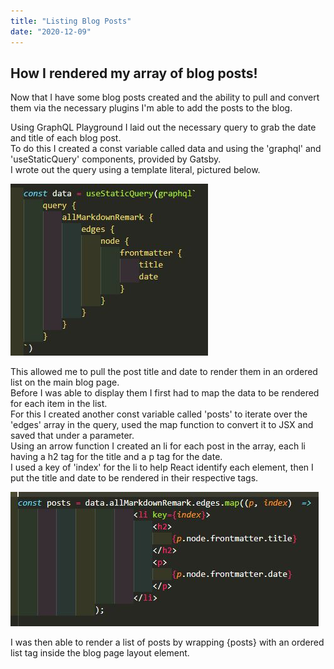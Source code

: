```yaml
---
title: "Listing Blog Posts"
date: "2020-12-09"
---
```


## How I rendered my array of blog posts!

Now that I have some blog posts created and the ability to pull and convert them via the necessary plugins I'm able to add the posts to the blog.

Using GraphQL Playground I laid out the necessary query to grab the date and title of each blog post.
<br>
To do this I created a const variable called data and using the 'graphql' and 'useStaticQuery' components, provided by Gatsby.
<br>
I wrote out the query using a template literal, pictured below.

![Data Query Image](data-query.png)

This allowed me to pull the post title and date to render them in an ordered list on the main blog page.
<br>
Before I was able to display them I first had to map the data to be rendered for each item in the list.
<br>
For this I created another const variable called 'posts' to iterate over the 'edges' array in the query, used the map function to convert it to JSX and saved that under a parameter.
<br>
Using an arrow function I created an li for each post in the array, each li having a h2 tag for the title and a p tag for the date.
<br>
I used a key of 'index' for the li to help React identify each element, then I put the title and date to be rendered in their respective tags.

![Data Map](data-map.png)

I was then able to render a list of posts by wrapping {posts} with an ordered list tag inside the blog page layout element.
